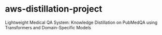 # aws-distillation-project
Lightweight Medical QA System: Knowledge Distillation on PubMedQA using Transformers and Domain-Specific Models
